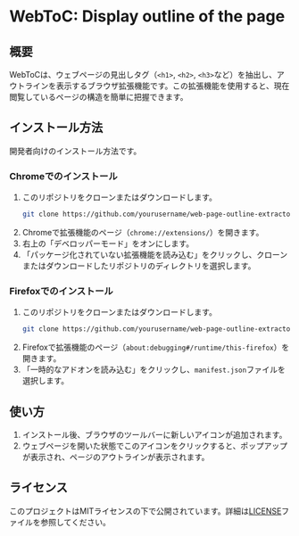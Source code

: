 # WebToC: Display outline of the page

## 概要

WebToCは、ウェブページの見出しタグ（`<h1>`, `<h2>`, `<h3>`など）を抽出し、アウトラインを表示するブラウザ拡張機能です。この拡張機能を使用すると、現在閲覧しているページの構造を簡単に把握できます。

## インストール方法

開発者向けのインストール方法です。

### Chromeでのインストール

1. このリポジトリをクローンまたはダウンロードします。
    ```bash
    git clone https://github.com/yourusername/web-page-outline-extractor.git
    ```
2. Chromeで拡張機能のページ（`chrome://extensions/`）を開きます。
3. 右上の「デベロッパーモード」をオンにします。
4. 「パッケージ化されていない拡張機能を読み込む」をクリックし、クローンまたはダウンロードしたリポジトリのディレクトリを選択します。

### Firefoxでのインストール

1. このリポジトリをクローンまたはダウンロードします。
    ```bash
    git clone https://github.com/yourusername/web-page-outline-extractor.git
    ```
2. Firefoxで拡張機能のページ（`about:debugging#/runtime/this-firefox`）を開きます。
3. 「一時的なアドオンを読み込む」をクリックし、`manifest.json`ファイルを選択します。

## 使い方
1. インストール後、ブラウザのツールバーに新しいアイコンが追加されます。
2. ウェブページを開いた状態でこのアイコンをクリックすると、ポップアップが表示され、ページのアウトラインが表示されます。

## ライセンス

このプロジェクトはMITライセンスの下で公開されています。詳細は[LICENSE](./LICENSE)ファイルを参照してください。
